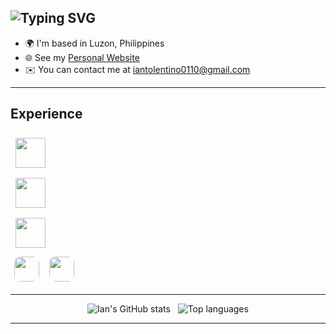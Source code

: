 <!-- HEADER -->
<div align="left">
  <h2 align="left">
    <img src="https://readme-typing-svg.demolab.com?font=Fira+Code&size=28&duration=2500&pause=800&color=66B2FF&vCenter=true&width=500&lines=AI-Driven+Multi-Stack+Dev;Automation+Enthusiast" alt="Typing SVG" />
  </h2>
</div>

<ul>
  <li>🌍 I'm based in Luzon, Philippines</li>
  <li>🌐 See my <a href="https://iantolentino.github.io/Dev/" target="_blank">Personal Website</a></li>
  <li>✉️ You can contact me at <a href="mailto:iantolentino0110@gmail.com">iantolentino0110@gmail.com</a></li>
</ul>

---

## Experience

<!-- Skill Icons Grid -->
<p align="left">
  <!-- Row 1 -->
  <img src="https://skillicons.dev/icons?i=python,flask,fastapi,django,pytorch,selenium,mongodb,qt,opencv,eclipse,pycharm,figma,sqlite,androidstudio" height="48" style="margin:8px;" />
  <br/>
  <!-- Row 2 -->
  <img src="https://skillicons.dev/icons?i=react,js,npm,postman,html,htmx,css,bootstrap,docker,java,jquery,kotlin,laravel,php" height="48" style="margin:8px;" />
  <br/>
  <!-- Row 3 -->
  <img src="https://skillicons.dev/icons?i=mysql,tailwind,vue,appwrite,git,github,linux,ubuntu,vscode,codepen,notion,obsidian" height="48" style="margin:8px;" />
  <br/>
  <!-- Row 54 -->
  <img src="https://img.shields.io/badge/WAMP%20Server-2b2b2b?style=for-the-badge&logo=windows&logoColor=white" height="40" style="margin:6px; border-radius:10px;" />
  <img src="https://img.shields.io/badge/Server%20Management-0b3d91?style=for-the-badge&logo=azuredevops&logoColor=white" height="40" style="margin:6px; border-radius:10px;" />
</p>

---
<!-- STATS -->
<p align="center">
  <img alt="Ian's GitHub stats" src="https://github-readme-stats.vercel.app/api?username=iantolentino&show_icons=true&theme=radical" />
  &nbsp;
  <img alt="Top languages" src="https://github-readme-stats.vercel.app/api/top-langs?username=iantolentino&layout=compact&theme=radical" />
</p>

---








